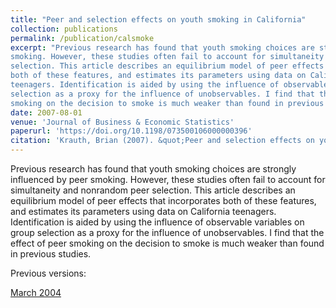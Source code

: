 ```yaml
---
title: "Peer and selection effects on youth smoking in California"
collection: publications
permalink: /publication/calsmoke
excerpt: "Previous research has found that youth smoking choices are strongly influenced by peer
smoking. However, these studies often fail to account for simultaneity and nonrandom peer
selection. This article describes an equilibrium model of peer effects that incorporates
both of these features, and estimates its parameters using data on California
teenagers. Identification is aided by using the influence of observable variables on group
selection as a proxy for the influence of unobservables. I find that the effect of peer
smoking on the decision to smoke is much weaker than found in previous studies."
date: 2007-08-01
venue: 'Journal of Business & Economic Statistics'
paperurl: 'https://doi.org/10.1198/073500106000000396'
citation: 'Krauth, Brian (2007). &quot;Peer and selection effects on youth smoking in California.&quot; <i>Journal of Business & Economic Statistics</i>. 25(3).'
---
```

Previous research has found that youth smoking choices are strongly influenced by peer
smoking. However, these studies often fail to account for simultaneity and nonrandom peer
selection. This article describes an equilibrium model of peer effects that incorporates
both of these features, and estimates its parameters using data on California
teenagers. Identification is aided by using the influence of observable variables on group
selection as a proxy for the influence of unobservables. I find that the effect of peer
smoking on the decision to smoke is much weaker than found in previous studies.

Previous versions:

[March 2004](https://www.sfu.ca/~bkrauth/papers/calsmoke.pdf)

